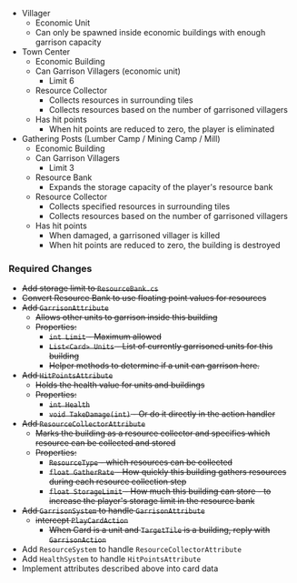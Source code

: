 - Villager
	- Economic Unit
	- Can only be spawned inside economic buildings with enough garrison capacity
- Town Center
	- Economic Building
	- Can Garrison Villagers (economic unit)
		- Limit 6
	- Resource Collector
		- Collects resources in surrounding tiles
		- Collects resources based on the number of garrisoned villagers
	- Has hit points
		- When hit points are reduced to zero, the player is eliminated
- Gathering Posts (Lumber Camp / Mining Camp / Mill)
	- Economic Building
	- Can Garrison Villagers
		- Limit 3
	- Resource Bank
		- Expands the storage capacity of the player's resource bank
	- Resource Collector
		- Collects specified resources in surrounding tiles
		- Collects resources based on the number of garrisoned villagers
	- Has hit points
		- When damaged, a garrisoned villager is killed
		- When hit points are reduced to zero, the building is destroyed

### Required Changes
- ~~Add storage limit to `ResourceBank.cs`~~
- ~~Convert Resource Bank to use floating point values for resources~~
- ~~Add `GarrisonAttribute`~~
	- ~~Allows other units to garrison inside this building~~
	- ~~Properties:~~
		- ~~`int Limit` - Maximum allowed~~
		- ~~`List<Card> Units` - List of currently garrisoned units for this building~~
		- ~~Helper methods to determine if a unit can garrison here.~~
- ~~Add `HitPointsAttribute`~~
	- ~~Holds the health value for units and buildings~~
	- ~~Properties:~~
		- ~~`int Health`~~
		- ~~`void TakeDamage(int)` - Or do it directly in the action handler~~
- ~~Add `ResourceCollectorAttribute`~~
	- ~~Marks the building as a resource collector and specifies which resource can be collected and stored~~
	- ~~Properties:~~
		- ~~`ResourceType` - which resources can be collected~~
		- ~~`float GatherRate` - How quickly this building gathers resources during each resource collection step~~
		- ~~`float StorageLimit` - How much this building can store - to increase the player's storage limit in the resource bank~~
- ~~Add `GarrisonSystem` to handle `GarrisonAttribute`~~
	- ~~intercept `PlayCardAction`~~ 
		- ~~When Card is a unit and `TargetTile` is a building, reply with `GarrisonAction`~~
- Add `ResourceSystem` to handle `ResourceCollectorAttribute`
- Add `HealthSystem` to handle `HitPointsAttribute`
- Implement attributes described above into card data